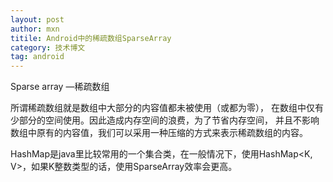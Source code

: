```yaml
---
layout: post
author: mxn
titile: Android中的稀疏数组SparseArray
category: 技术博文
tag: android
---
```


Sparse array —稀疏数组

所谓稀疏数组就是数组中大部分的内容值都未被使用（或都为零），
在数组中仅有少部分的空间使用。因此造成内存空间的浪费，为了节省内存空间，
并且不影响数组中原有的内容值，我们可以采用一种压缩的方式来表示稀疏数组的内容。

HashMap是java里比较常用的一个集合类，在一般情况下，使用HashMap<K, V>，如果K整数类型的话，使用SparseArray效率会更高。








